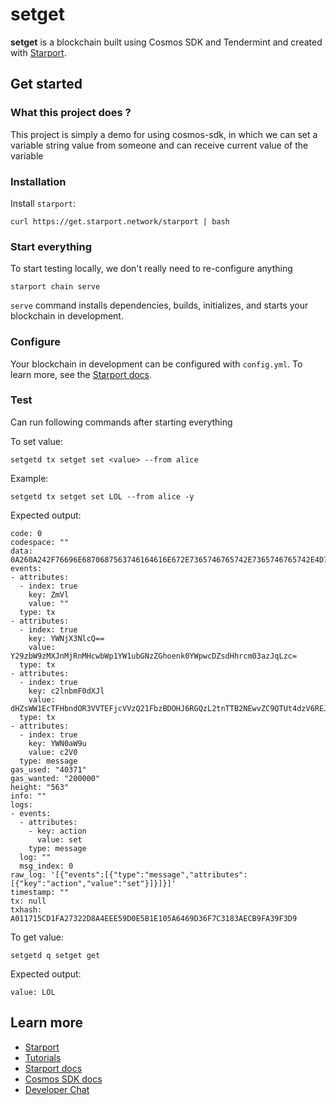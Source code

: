 # setget
**setget** is a blockchain built using Cosmos SDK and Tendermint and created with [Starport](https://starport.com).

## Get started

### What this project does ?

This project is simply a demo for using cosmos-sdk, in which we can set a variable string value from someone and can receive current value of the variable

### Installation 

Install `starport`:

```
curl https://get.starport.network/starport | bash
```

### Start everything

To start testing locally, we don't really need to re-configure anything

```
starport chain serve
```

`serve` command installs dependencies, builds, initializes, and starts your blockchain in development.

### Configure

Your blockchain in development can be configured with `config.yml`. To learn more, see the [Starport docs](https://docs.starport.com).


### Test

Can run following commands after starting everything

To set value:

```
setgetd tx setget set <value> --from alice
```

Example:

```
setgetd tx setget set LOL --from alice -y
```

Expected output:

```
code: 0
codespace: ""
data: 0A260A242F76696E6870687563746164616E672E7365746765742E7365746765742E4D7367536574
events:
- attributes:
  - index: true
    key: ZmVl
    value: ""
  type: tx
- attributes:
  - index: true
    key: YWNjX3NlcQ==
    value: Y29zbW9zMXJnMjRnMHcwbWp1YW1ubGNzZGhoenk0YWpwcDZsdHhrcm03azJqLzc=
  type: tx
- attributes:
  - index: true
    key: c2lnbmF0dXJl
    value: dHZsWW1EcTFHbndOR3VVTEFjcVVzQ21FbzBDOHJ6RGQzL2tnTTB2NEwvZC9QTUt4dzV6REJQbUFBMHdmMWw2WFpKYUtjekhJb0xTUXpWeEowbjM1aVE9PQ==
  type: tx
- attributes:
  - index: true
    key: YWN0aW9u
    value: c2V0
  type: message
gas_used: "40371"
gas_wanted: "200000"
height: "563"
info: ""
logs:
- events:
  - attributes:
    - key: action
      value: set
    type: message
  log: ""
  msg_index: 0
raw_log: '[{"events":[{"type":"message","attributes":[{"key":"action","value":"set"}]}]}]'
timestamp: ""
tx: null
txhash: A011715CD1FA27322D8A4EEE59D0E5B1E105A6469D36F7C3183AECB9FA39F3D9
```

To get value:

```
setgetd q setget get
```

Expected output:

```
value: LOL
```

## Learn more

- [Starport](https://starport.com)
- [Tutorials](https://docs.starport.com/guide)
- [Starport docs](https://docs.starport.com)
- [Cosmos SDK docs](https://docs.cosmos.network)
- [Developer Chat](https://discord.gg/H6wGTY8sxw)
